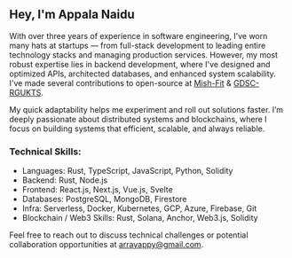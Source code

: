 ## Hey, I'm Appala Naidu

With over three years of experience in software engineering, I’ve worn many hats at startups — from full-stack development to leading entire technology stacks and managing production services. However, my most robust expertise lies in backend development, where I've designed and optimized APIs, architected databases, and enhanced system scalability. I've made several contributions to open-source at [Mish-Fit](https://github.com/mish-fit) & [GDSC-RGUKTS](https://github.com/gdsc-rgukts).

My quick adaptability helps me experiment and roll out solutions faster. I’m deeply passionate about distributed systems and blockchains, where I focus on building systems that efficient, scalable, and always reliable.

### Technical Skills:
- Languages: Rust, TypeScript, JavaScript, Python, Solidity
- Backend: Rust, Node.js
- Frontend: React.js, Next.js, Vue.js, Svelte
- Databases: PostgreSQL, MongoDB, Firestore
- Infra: Serverless, Docker, Kubernetes, GCP, Azure, Firebase, Git
- Blockchain / Web3 Skills: Rust, Solana, Anchor, Web3.js, Solidity

Feel free to reach out to discuss technical challenges or potential collaboration opportunities at arrayappy@gmail.com.
